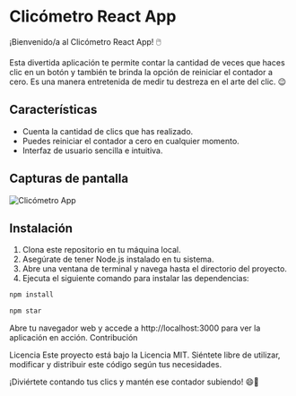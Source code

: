 # Clicómetro React App

¡Bienvenido/a al Clicómetro React App! 🖱️

Esta divertida aplicación te permite contar la cantidad de veces que haces clic en un botón y también te brinda la opción de reiniciar el contador a cero. Es una manera entretenida de medir tu destreza en el arte del clic. 😉

## Características

- Cuenta la cantidad de clics que has realizado.
- Puedes reiniciar el contador a cero en cualquier momento.
- Interfaz de usuario sencilla e intuitiva.

## Capturas de pantalla

![Clicómetro App](screenshots/app-screenshot.png)

## Instalación

1. Clona este repositorio en tu máquina local.
2. Asegúrate de tener Node.js instalado en tu sistema.
3. Abre una ventana de terminal y navega hasta el directorio del proyecto.
4. Ejecuta el siguiente comando para instalar las dependencias:

```bash
npm install
```
```bash
npm star
```

Abre tu navegador web y accede a http://localhost:3000 para ver la aplicación en acción.
Contribución


Licencia
Este proyecto está bajo la Licencia MIT. Siéntete libre de utilizar, modificar y distribuir este código según tus necesidades.


¡Diviértete contando tus clics y mantén ese contador subiendo! 😄🔢
